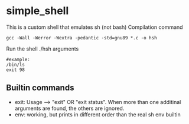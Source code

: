 # simple_shell
This is a custom shell that emulates sh (not bash)
Compilation command
```
gcc -Wall -Werror -Wextra -pedantic -std=gnu89 *.c -o hsh
```
Run the shell
./hsh <command> arguments
```
#example:
/bin/ls
exit 98
```
## Builtin commands

* exit: Usage --> "exit" OR "exit status". When more than one additinal arguments are found, the others are ignored.
* env: working, but prints in different order than the real sh env builtin


